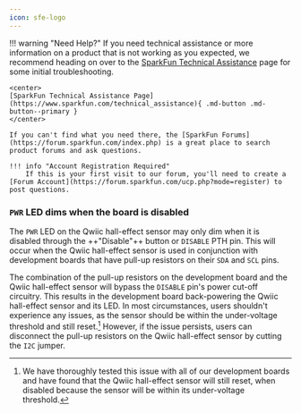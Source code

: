 ```yaml
---
icon: sfe-logo
---
```


!!! warning "Need Help?"
	If you need technical assistance or more information on a product that is not working as you expected, we recommend heading on over to the [SparkFun Technical Assistance](https://www.sparkfun.com/technical_assistanc) page for some initial troubleshooting.

	<center>
	[SparkFun Technical Assistance Page](https://www.sparkfun.com/technical_assistance){ .md-button .md-button--primary }
	</center>
	
	If you can't find what you need there, the [SparkFun Forums](https://forum.sparkfun.com/index.php) is a great place to search product forums and ask questions.
	
	!!! info "Account Registration Required"
		If this is your first visit to our forum, you'll need to create a [Forum Account](https://forum.sparkfun.com/ucp.php?mode=register) to post questions.

### `PWR` LED dims when the board is disabled

The `PWR` LED on the Qwiic hall-effect sensor may only dim when it is disabled through the ++"Disable"++ button or `DISABLE` PTH pin. This will occur when the Qwiic hall-effect sensor is used in conjunction with development boards that have pull-up resistors on their `SDA` and `SCL` pins.

The combination of the pull-up resistors on the development board and the Qwiic hall-effect sensor will bypass the `DISABLE` pin's power cut-off circuitry. This results in the development board back-powering the Qwiic hall-effect sensor and its LED. In most circumstances, users shouldn't experience any issues, as the sensor should be within the under-voltage threshold and still reset.[^1] However, if the issue persists, users can disconnect the pull-up resistors on the Qwiic hall-effect sensor by cutting the `I2C` jumper.

[^1]: We have thoroughly tested this issue with all of our development boards and have found that the Qwiic hall-effect sensor will still reset, when disabled because the sensor will be within its under-voltage threshold.
